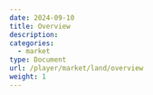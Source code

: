 ```yaml
---
date: 2024-09-10
title: Overview
description:
categories:
  - market
type: Document
url: /player/market/land/overview
weight: 1
---
```

